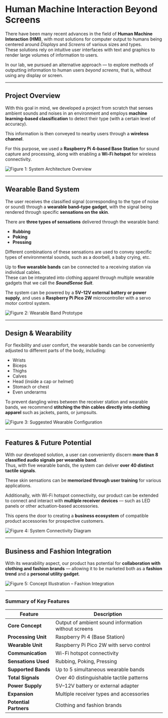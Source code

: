 # Human Machine Interaction Beyond Screens

There have been many recent advances in the field of **Human Machine Interaction (HMI)**, with most solutions for computer output to humans being centered around *Displays* and *Screens* of various sizes and types.  
These solutions rely on intuitive user interfaces with text and graphics to render large volumes of information to users.  

In our lab, we pursued an alternative approach — to explore methods of outputting information to human users *beyond screens*, that is, without using any display or screen.

---

## Project Overview

With this goal in mind, we developed a project from scratch that senses ambient sounds and noises in an environment and employs **machine learning–based classification** to detect their type (with a certain level of accuracy).  

This information is then conveyed to nearby users through a **wireless channel**.

For this purpose, we used a **Raspberry Pi 4–based Base Station** for sound capture and processing, along with enabling a **Wi-Fi hotspot** for wireless connectivity.

![Figure 1: System Architecture Overview](images/system_overview.png)

---

## Wearable Band System

The user receives the classified signal (corresponding to the type of noise or sound) through a **wearable band–type gadget**, with the signal being rendered through specific **sensations on the skin**.

There are **three types of sensations** delivered through the wearable band:

- **Rubbing**
- **Poking**
- **Pressing**

Different combinations of these sensations are used to convey specific types of environmental sounds, such as a doorbell, a baby crying, etc.

Up to **five wearable bands** can be connected to a receiving station via individual cables.  
These can be integrated into clothing apparel through multiple wearable gadgets that we call the **_SoundSense Suit_**.

The system can be powered by a **5V–12V external battery or power supply**, and uses a **Raspberry Pi Pico 2W** microcontroller with a servo motor control system.

![Figure 2: Wearable Band Prototype](images/wearable_band.png)

---

## Design & Wearability

For flexibility and user comfort, the wearable bands can be conveniently adjusted to different parts of the body, including:

- Wrists  
- Biceps  
- Thighs  
- Calves  
- Head (inside a cap or helmet)  
- Stomach or chest  
- Even underarms  

To prevent dangling wires between the receiver station and wearable bands, we recommend **stitching the thin cables directly into clothing apparel** such as jackets, pants, or jumpsuits.

![Figure 3: Suggested Wearable Configuration](images/soundsense_suit.png)

---

## Features & Future Potential

With our developed solution, a user can conveniently discern **more than 8 classified audio signals per wearable band**.  
Thus, with five wearable bands, the system can deliver **over 40 distinct tactile signals**.

These skin sensations can be **memorized through user training** for various applications.

Additionally, with Wi-Fi hotspot connectivity, our product can be extended to connect and interact with **multiple receiver devices** — such as LED panels or other actuation-based accessories.

This opens the door to creating a **business ecosystem** of compatible product accessories for prospective customers.

![Figure 4: System Connectivity Diagram](images/connectivity.png)

---

## Business and Fashion Integration

With its wearability aspect, our product has potential for **collaboration with clothing and fashion brands** — allowing it to be marketed both as a **fashion trend** and a **personal utility gadget**.

![Figure 5: Concept Illustration – Fashion Integration](images/fashion_integration.png)

---

### Summary of Key Features

| Feature | Description |
|----------|--------------|
| **Core Concept** | Output of ambient sound information without screens |
| **Processing Unit** | Raspberry Pi 4 (Base Station) |
| **Wearable Unit** | Raspberry Pi Pico 2W with servo control |
| **Communication** | Wi-Fi hotspot connectivity |
| **Sensations Used** | Rubbing, Poking, Pressing |
| **Supported Bands** | Up to 5 simultaneous wearable bands |
| **Total Signals** | Over 40 distinguishable tactile patterns |
| **Power Supply** | 5V–12V battery or external adapter |
| **Expansion** | Multiple receiver types and accessories |
| **Potential Partners** | Clothing and fashion brands |
